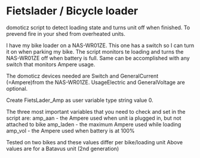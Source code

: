 # Fietslader / Bicycle loader
domoticz script to detect loading state and turns unit off when finished.
To prevend fire in your shed from overheated units.

I have my bike loader on a NAS-WR01ZE.
This one has a switch so I can turn it on when parking my bike.
The script monitors te loading and turns the NAS-WR01ZE off when battery is full. 
Same can be accomplished with any switch that monitors Ampere usage.

The domoticz devices needed are Switch and GeneralCurrent (=Ampere)from the NAS-WR01ZE.
UsageElectric and GeneralVoltage are optional.

Create FietsLader_Amp as user variable type string value 0.

The three most important variables that you need to check and set in the script are:
amp_aan   - the Ampere used when unit ia plugged in, but not attached to bike
amp_laden - the maximum Ampere used while loading
amp_vol   - the Ampere used when battery is at 100% 

Tested on two bikes and these values differ per bike/loading unit
Above values are for a Batavus unit (2nd generation)
